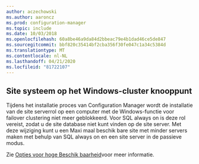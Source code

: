 ```yaml
---
author: aczechowski
ms.author: aaroncz
ms.prod: configuration-manager
ms.topic: include
ms.date: 10/03/2018
ms.openlocfilehash: 60a8be46a9da84d2bbeac79e4b1dad46ce5de847
ms.sourcegitcommit: bbf820c35414bf2cba356f30fe047c1a34c5384d
ms.translationtype: MT
ms.contentlocale: nl-NL
ms.lasthandoff: 04/21/2020
ms.locfileid: "81722107"
---
```

## <a name="site-system-on-windows-cluster-node"></a><a name="bkmk_cluster"></a>Site systeem op het Windows-cluster knooppunt
<!--1359132-->

Tijdens het installatie proces van Configuration Manager wordt de installatie van de site serverrol op een computer met de Windows-functie voor failover clustering niet meer geblokkeerd. Voor SQL always on is deze rol vereist, zodat u de site database niet kunt vinden op de site server. Met deze wijziging kunt u een Maxi maal beschik bare site met minder servers maken met behulp van SQL always on en een site server in de passieve modus. 

Zie [Opties voor hoge Beschik baarheid](../../../servers/deploy/configure/high-availability-options.md)voor meer informatie.


